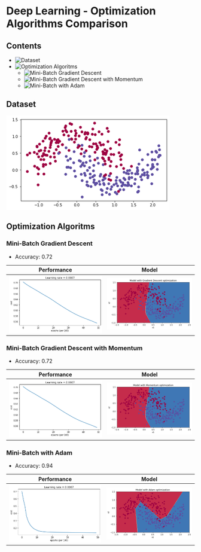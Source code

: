 # Deep Learning - Optimization Algorithms Comparison

## Contents
- ![Dataset](#dataset)
- ![Optimization Algoritms](#optimization-algoritms)
  - ![Mini-Batch Gradient Descent](#mini-batch-gradient-descent)
  - ![Mini-Batch Gradient Descent with Momentum](#mini-batch-gradient-descent-with-momentum)
  - ![Mini-Batch with Adam](#mini-batch-with-adam)

## Dataset
![Dataset](/images/dataset.png)

## Optimization Algoritms

### Mini-Batch Gradient Descent

- Accuracy: 0.72

| Performance | Model |
| ----------- | ----- |
| ![performance](/images/mini-batch-gradient-descent-performance.png) | ![model](/images/mini-batch-gradient-descent-model.png) |

### Mini-Batch Gradient Descent with Momentum

- Accuracy: 0.72

| Performance | Model |
| ----------- | ----- |
| ![performance](/images/mini-batch-gradient-descent-momentum-performance.png) | ![model](/images/mini-batch-gradient-descent-momentum-model.png) |

### Mini-Batch with Adam

- Accuracy: 0.94

| Performance | Model |
| ----------- | ----- |
| ![performance](/images/mini-batch-adam-performance.png) | ![model](/images/mini-batch-adam-model.png) |
